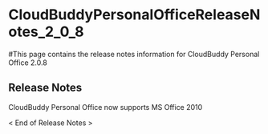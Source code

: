 # CloudBuddyPersonalOfficeReleaseNotes\_2\_0\_8 #

#This page contains the release notes information for CloudBuddy Personal Office 2.0.8


## Release Notes ##
CloudBuddy Personal Office now supports MS Office 2010


< End of Release Notes >